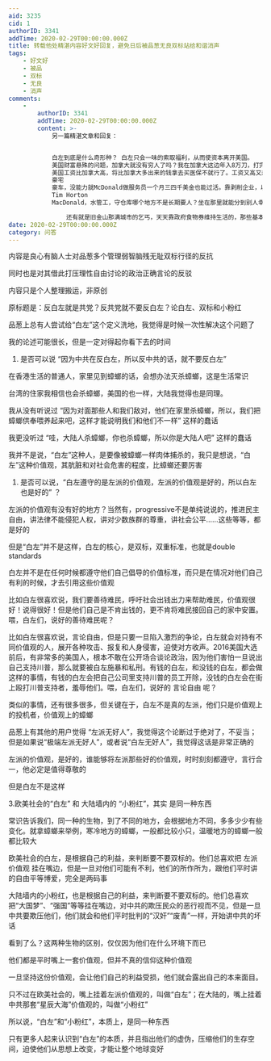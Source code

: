 ```yaml
---
aid: 3235
cid: 1
authorID: 3341
addTime: 2020-02-29T00:00:00.000Z
title: 转载他处精湛内容好文好回复，避免日后被品葱无良双标站给和谐消声
tags:
    - 好文好
    - 被品
    - 双标
    - 无良
    - 消声
comments:
    -
        authorID: 3341
        addTime: 2020-02-29T00:00:00.000Z
        content: >-
            另一篇精湛文章和回复：


            白左到底是什么奇形种？ 白左只会一味的索取福利，从而使资本离开美国。
            美国财富悬殊的问题，加拿大就没有穷人了吗？我在加拿大这边年入8万刀，打完税就6万五左右，而我的职业去到美国可以拿10万美金一年，税还比加拿大低，我拿这多余的一部分钱去买私人保险不知道能比加拿大的全民医保好多少！
            美国工资比加拿大高，将比加拿大多出来的钱拿去买医保不就行了。工资又高又想要高福利，当美国是北欧呢？美国这种社会就是适合人去闯的，你有能力就高薪
            豪宅
            豪车，没能力就McDonald做服务员一个月三四千美金也能过活。靠剥削企业，以为企业就不会走吗？左派们是不会知道加拿大中产阶级的苦，自己的收入被白白削了一层去补助穷人甚至是乞丐。homeless自己不会去找工作？Starbucks
            Tim Horton
            MacDonald，水管工，守仓库哪个地方不是长期要人？坐在那里就能分到别人幸苦赚来的钱，要点脸好吗？说没有天赋，不会去做工人？加拿大工人都轻轻松松五六千加币，美国更不止吧？

                还有就是旧金山那满城市的乞丐，天天靠政府食物券维持生活的，那些基本都是白左吧？不找工作，当纳税人的寄生虫？当白左上台之后这种人只会越来越多。没有任何社会责任感和廉耻心，跟墙内脑残小粉红有什么区别？
date: 2020-02-29T00:00:00.000Z
category: 问答
---
```


内容是良心有脑人士对品葱多个管理弱智脑残无耻双标行径的反抗

同时也是对其借此打压理性自由讨论的政治正确言论的反驳

内容只是个人整理搬运，非原创

原标题是：反白左就是共党？反共党就不要反白左？论白左、双标和小粉红

品葱上总有人尝试给“白左”这个定义洗地，我觉得是时候一次性解决这个问题了

我的论述可能很长，但是一定对得起你看下去的时间

1.  是否可以说 “因为中共在反白左，所以反中共的话，就不要反白左”

在香港生活的普通人，家里见到蟑螂的话，会想办法灭杀蟑螂，这是生活常识

台湾的住家我相信也会杀蟑螂，美国的也一样，大陆我觉得也是同理。

我从没有听说过 “因为对面那些人和我们敌对，他们在家里杀蟑螂，所以，我们把蟑螂供奉喂养起来吧，这样才能说明我们和他们不一样” 这样的蠢话

我更没听过 “哇，大陆人杀蟑螂，你也杀蟑螂，所以你是大陆人吧” 这样的蠢话

我并不是说，“白左”这种人，是要像被蟑螂一样肉体捕杀的，我只是想说，“白左”这种价值观，其肮脏和对社会危害的程度，比蟑螂还要厉害

1.  是否可以说，“白左遵守的是左派的价值观，左派的价值观是好的，所以白左也是好的” ？

左派的价值观有没有好的地方？当然有，progressive不是单纯说说的，推进民主自由，讲法律不能侵犯人权，讲对少数族群的尊重，讲社会公平……这些等等，都是好的

但是“白左”并不是这样，白左的核心，是双标，双重标准，也就是double standards

白左并不是在任何时候都遵守他们自己倡导的价值标准，而只是在情况对他们自己有利的时候，才去引用这些价值观

比如白左很喜欢说，我们要善待难民，呼吁社会出钱出力来帮助难民，价值观很好！说得很好！但是他们自己是不肯出钱的，更不肯将难民接回自己的家中安置。喂，白左们，说好的善待难民呢？

比如白左很喜欢说，言论自由，但是只要一旦陷入激烈的争论，白左就会对持有不同价值观的人，展开各种攻击、报复和人身侵害，迫使对方收声。2016美国大选前后，有非常多的美国人，根本不敢在公开场合谈论政治，因为他们害怕一旦说出自己支持川普，那么就要被白左施暴和私刑。有钱的白左，和没钱的白左，都会做这样的事情，有钱的白左会把自己公司里支持川普的员工开除，没钱的白左会在街上殴打川普支持者，羞辱他们。喂，白左们，说好的 言论自由 呢？

类似的事情，还有很多很多，但关键在于，白左不是真的左派，他们只是价值观上的投机者，价值观上的蟑螂

品葱上有其他的用户觉得 “左派无好人”，我觉得这个论断过于绝对了，不妥当；但是如果说“极端左派无好人”，或者说“白左无好人”，我觉得这话是非常正确的

左派的价值观，是好的，谁能够将左派那些好的价值观，时时刻刻都遵守，言行合一，他必定是值得尊敬的

但是白左不是这样

3.欧美社会的“白左” 和 大陆墙内的 “小粉红”，其实 是同一种东西

常识告诉我们，同一种的生物，到了不同的地方，会根据地方不同，多多少少有些变化。就拿蟑螂来举例，寒冷地方的蟑螂，一般都比较小只，温暖地方的蟑螂一般都比较大

欧美社会的白左，是根据自己的利益，来判断要不要双标的。他们总喜欢把 左派价值观 挂在嘴边，但是一旦对他们可能有不利，他们的所作所为，跟他们平时讲的自由平等博爱，完全是两码事

大陆墙内的小粉红，也是根据自己的利益，来判断要不要双标的。他们总喜欢把“大国梦”、“强国”等等挂在嘴边，对中共的欺压民众的恶行视而不见，但是一旦中共要欺压他们，他们就会和他们平时批判的“汉奸”“废青”一样，开始讲中共的坏话

看到了么？这两种生物的区别，仅仅因为他们在什么环境下而已

他们都是平时嘴上一套价值观，但并不真的信仰这种价值观

一旦坚持这份价值观，会让他们自己的利益受损，他们就会露出自己的本来面目。

只不过在欧美社会的，嘴上挂着左派价值观的，叫做“白左”；在大陆的，嘴上挂着中共那套“星辰大海”价值观的，叫做“小粉红”

所以说，“白左”和“小粉红”，本质上，是同一种东西

只有更多人起来认识到“白左”的本质，并且指出他们的虚伪，压缩他们的生存空间，迫使他们从思想上改变，才能让整个地球变好
